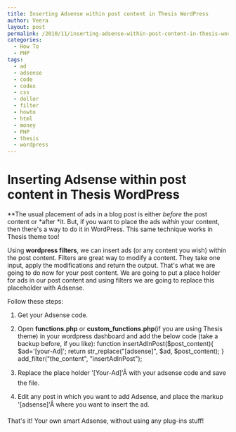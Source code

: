 ```yaml
---
title: Inserting Adsense within post content in Thesis WordPress
author: Veera
layout: post
permalink: /2010/11/inserting-adsense-within-post-content-in-thesis-wordpress/
categories:
  - How To
  - PHP
tags:
  - ad
  - adsense
  - code
  - codex
  - css
  - dollor
  - filter
  - howto
  - html
  - money
  - PHP
  - thesis
  - wordpress
---
```

# Inserting Adsense within post content in Thesis WordPress

**The usual placement of ads in a blog post is either *before* the post content or *after *it. But, if you want to place the ads *within* your content, then there's a way to do it in WordPress. This same technique works in Thesis theme too!

Using **wordpress filters**, we can insert ads (or any content you wish) within the post content. Filters are great way to modify a content. They take one input, apply the modifications and return the output. That's what we are going to do now for your post content. We are going to put a place holder for ads in our post content and using filters we are going to replace this placeholder with Adsense.

Follow these steps:

1.  Get your Adsense code.
2.  Open **functions.php** or **custom_functions.php**(if you are using Thesis theme) in your wordpress dashboard and add the below code (take a backup before, if you like): 
        function insertAdInPost($post_content){
          $ad='[your-Ad]';
          return str_replace("[adsense]", $ad, $post_content);
        }
        add_filter("the_content", "insertAdInPost");

3.  Replace the place holder '[Your-Ad]'Â with your adsense code and save the file.
4.  Edit any post in which you want to add Adsense, and place the markup '[adsense]'Â where you want to insert the ad.

That's it! Your own smart Adsense, without using any plug-ins stuff!